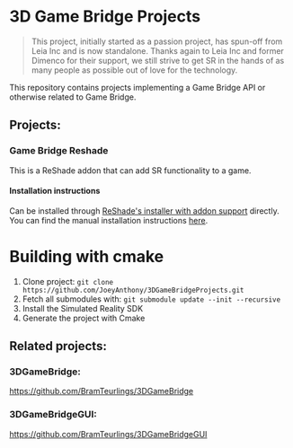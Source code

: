# 3D Game Bridge Projects
> This project, initially started as a passion project, has spun-off from Leia Inc and is now standalone.
Thanks again to Leia Inc and former Dimenco for their support, we still strive to get SR in the hands of as many people as possible out of love for the technology.

This repository contains projects implementing a Game Bridge API or otherwise related to Game Bridge.

## Projects:

### Game Bridge Reshade
This is a ReShade addon that can add SR functionality to a game.

#### Installation instructions
Can be installed through [ReShade's installer with addon support](https://reshade.me/) directly.
You can find the manual installation instructions [here](INSTALL.md).

# Building with cmake
1. Clone project: `git clone https://github.com/JoeyAnthony/3DGameBridgeProjects.git`
2. Fetch all submodules with: `git submodule update --init --recursive`
3. Install the Simulated Reality SDK
3. Generate the project with Cmake

## Related projects:

### 3DGameBridge: 
https://github.com/BramTeurlings/3DGameBridge
### 3DGameBridgeGUI: 
https://github.com/BramTeurlings/3DGameBridgeGUI


